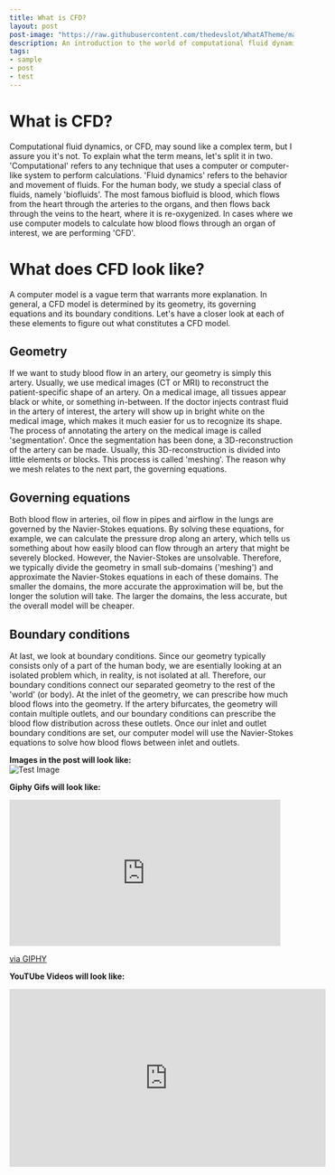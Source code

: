 ```yaml
---
title: What is CFD? 
layout: post
post-image: "https://raw.githubusercontent.com/thedevslot/WhatATheme/master/assets/images/SamplePost.png?token=AHMQUEPC4IFADOF5VG4QVN26Z64GG"
description: An introduction to the world of computational fluid dynamics.
tags:
- sample
- post
- test
---
```


# What is CFD? 
Computational fluid dynamics, or CFD, may sound like a complex term, but I assure you it's not. To explain what the term means, let's split it in two. 'Computational' refers to any technique that uses a computer or computer-like system to perform calculations. 'Fluid dynamics' refers to the behavior and movement of fluids. For the human body, we study a special class of fluids, namely 'biofluids'. The most famous biofluid is blood, which flows from the heart through the arteries to the organs, and then flows back through the veins to the heart, where it is re-oxygenized. In cases where we use computer models to calculate how blood flows through an organ of interest, we are performing 'CFD'. 

# What does CFD look like? 
A computer model is a vague term that warrants more explanation. In general, a CFD model is determined by its geometry, its governing equations and its boundary conditions. Let's have a closer look at each of these elements to figure out what constitutes a CFD model. 

## Geometry 
If we want to study blood flow in an artery, our geometry is simply this artery. Usually, we use medical images (CT or MRI) to reconstruct the patient-specific shape of an artery. On a medical image, all tissues appear black or white, or something in-between. If the doctor injects contrast fluid in the artery of interest, the artery will show up in bright white on the medical image, which makes it much easier for us to recognize its shape. The process of annotating the artery on the medical image is called 'segmentation'. Once the segmentation has been done, a 3D-reconstruction of the artery can be made. Usually, this 3D-reconstruction is divided into little elements or blocks. This process is called 'meshing'. The reason why we mesh relates to the next part, the governing equations. 

## Governing equations 
Both blood flow in arteries, oil flow in pipes and airflow in the lungs are governed by the Navier-Stokes equations. By solving these equations, for example, we can calculate the pressure drop along an artery, which tells us something about how easily blood can flow through an artery that might be severely blocked. However, the Navier-Stokes are unsolvable. Therefore, we typically divide the geometry in small sub-domains ('meshing') and approximate the Navier-Stokes equations in each of these domains. The smaller the domains, the more accurate the approximation will be, but the longer the solution will take. The larger the domains, the less accurate, but the overall model will be cheaper. 

## Boundary conditions 
At last, we look at boundary conditions. Since our geometry typically consists only of a part of the human body, we are esentially looking at an isolated problem which, in reality, is not isolated at all. Therefore, our boundary conditions connect our separated geometry to the rest of the 'world' (or body). At the inlet of the geometry, we can prescribe how much blood flows into the geometry. If the artery bifurcates, the geometry will contain multiple outlets, and our boundary conditions can prescribe the blood flow distribution across these outlets. Once our inlet and outlet boundary conditions are set, our computer model will use the Navier-Stokes equations to solve how blood flows between inlet and outlets. 

**Images in the post will look like:**<br>
![Test Image](/WhatATheme/assets/images/1280x720%20Placeholder.png)

**Giphy Gifs will look like:**<br>
<iframe src="https://giphy.com/embed/ZqlvCTNHpqrio" width="480" height="259" frameBorder="0" class="giphy-embed" allowFullScreen></iframe><p><a href="https://giphy.com/gifs/laughing-despicable-me-minions-ZqlvCTNHpqrio">via GIPHY</a></p>

**YouTUbe Videos will look like:**<br>
<iframe width="560" height="315" src="https://www.youtube.com/embed/jTPXwbDtIpA" frameborder="0" allow="accelerometer; autoplay; encrypted-media; gyroscope; picture-in-picture" allowfullscreen></iframe>